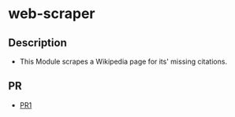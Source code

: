 # web-scraper

## Description

- This Module scrapes a Wikipedia page for its' missing citations.
## PR

- [PR1](https://github.com/ahmadalrasheed/web-scraper/pull/1)
